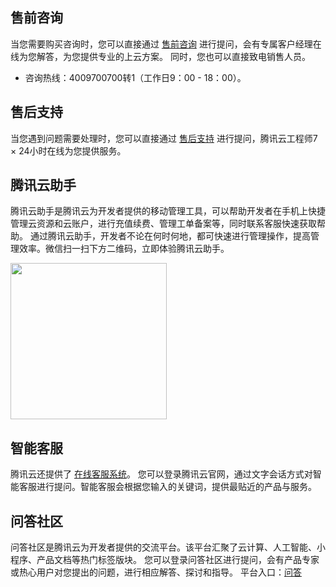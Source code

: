 
## 售前咨询
当您需要购买咨询时，您可以直接通过 [售前咨询](https://cloud.tencent.com/online-service?from=sales&source=PRESALE)  进行提问，会有专属客户经理在线为您解答，为您提供专业的上云方案。
同时，您也可以直接致电销售人员。
- 咨询热线：4009700700转1（工作日9：00 - 18：00）。

## 售后支持
当您遇到问题需要处理时，您可以直接通过 [售后支持](https://cloud.tencent.com/act/event/Online_service ) 进行提问，腾讯云工程师7 × 24小时在线为您提供服务。


## 腾讯云助手
腾讯云助手是腾讯云为开发者提供的移动管理工具，可以帮助开发者在手机上快捷管理云资源和云账户，进行充值续费、管理工单备案等，同时联系客服快速获取帮助。
通过腾讯云助手，开发者不论在何时何地，都可快速进行管理操作，提高管理效率。微信扫一扫下方二维码，立即体验腾讯云助手。

<img src="https://main.qcloudimg.com/raw/8a7deca0ca4a5aa2cef55338f9adf5a4.png" width=250px>



## 智能客服
腾讯云还提供了 [在线客服系统](https://cloud.tencent.com/act/event/Online_service?from=doc_1001)。
您可以登录腾讯云官网，通过文字会话方式对智能客服进行提问。智能客服会根据您输入的关键词，提供最贴近的产品与服务。

## 问答社区
问答社区是腾讯云为开发者提供的交流平台。该平台汇聚了云计算、人工智能、小程序、产品文档等热门标签版块。
您可以登录问答社区进行提问，会有产品专家或热心用户对您提出的问题，进行相应解答、探讨和指导。
平台入口：[问答](https://cloud.tencent.com/developer/ask)

